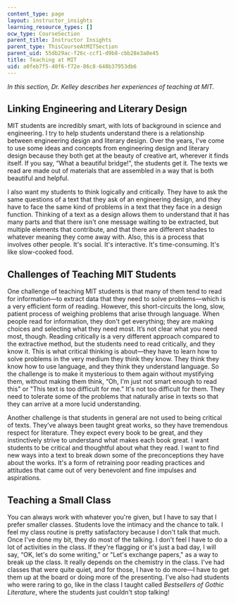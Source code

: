 ```yaml
---
content_type: page
layout: instructor_insights
learning_resource_types: []
ocw_type: CourseSection
parent_title: Instructor Insights
parent_type: ThisCourseAtMITSection
parent_uid: 55db29ac-f26c-ccf1-d9b8-cbb28e3a0e45
title: Teaching at MIT
uid: a0feb7f5-40f6-f72e-86c8-648b37953db6
---
```


_In this section, Dr. Kelley describes her experiences of teaching at MIT._

Linking Engineering and Literary Design
---------------------------------------

MIT students are incredibly smart, with lots of background in science and engineering. I try to help students understand there is a relationship between engineering design and literary design. Over the years, I've come to use some ideas and concepts from engineering design and literary design because they both get at the beauty of creative art, wherever it finds itself. If you say, “What a beautiful bridge!”, the students get it. The texts we read are made out of materials that are assembled in a way that is both beautiful and helpful.

I also want my students to think logically and critically. They have to ask the same questions of a text that they ask of an engineering design, and they have to face the same kind of problems in a text that they face in a design function. Thinking of a text as a design allows them to understand that it has many parts and that there isn't one message waiting to be extracted, but multiple elements that contribute, and that there are different shades to whatever meaning they come away with. Also, this is a process that involves other people. It's social. It's interactive. It's time-consuming. It's like slow-cooked food. 

Challenges of Teaching MIT Students
-----------------------------------

One challenge of teaching MIT students is that many of them tend to read for information—to extract data that they need to solve problems—which is a very efficient form of reading. However, this short-circuits the long, slow, patient process of weighing problems that arise through language. When people read for information, they don't get everything; they are making choices and selecting what they need most. It’s not clear what you need most, though. Reading critically is a very different approach compared to the extractive method, but the students need to read critically, and they know it. This is what critical thinking is about—they have to learn how to solve problems in the very medium they think they know. They think they know how to use language, and they think they understand language. So the challenge is to make it mysterious to them again without mystifying them, without making them think, “Oh, I'm just not smart enough to read this" or "This text is too difficult for me.” It's not too difficult for them. They need to tolerate some of the problems that naturally arise in texts so that they can arrive at a more lucid understanding.

Another challenge is that students in general are not used to being critical of texts. They’ve always been taught great works, so they have tremendous respect for literature. They expect every book to be great, and they instinctively strive to understand what makes each book great. I want students to be critical and thoughtful about what they read. I want to find new ways into a text to break down some of the preconceptions they have about the works. It's a form of retraining poor reading practices and attitudes that came out of very benevolent and fine impulses and aspirations.

Teaching a Small Class
----------------------

You can always work with whatever you're given, but I have to say that I prefer smaller classes. Students love the intimacy and the chance to talk. I feel my class routine is pretty satisfactory because I don't talk that much. Once I've done my bit, they do most of the talking. I don't feel I have to do a lot of activities in the class. If they're flagging or it's just a bad day, I will say, “OK, let's do some writing," or "Let's exchange papers," as a way to break up the class. It really depends on the chemistry in the class. I've had classes that were quite quiet, and for those, I have to do more—I have to get them up at the board or doing more of the presenting. I’ve also had students who were raring to go, like in the class I taught called _Bestsellers of Gothic Literature_, where the students just couldn't stop talking!